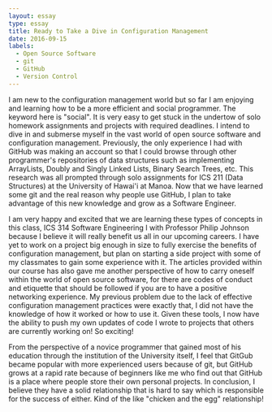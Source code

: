 ```yaml
---
layout: essay
type: essay
title: Ready to Take a Dive in Configuration Management
date: 2016-09-15
labels:
  - Open Source Software
  - git
  - GitHub
  - Version Control
---
```



I am new to the configuration management world but so far I am enjoying and 
learning how to be a more efficient and social programmer.  The keyword here 
is "social".  It is very easy to get stuck in the undertow of solo homework 
assignments and projects with required deadlines.  I intend to dive in and 
submerse myself in the vast world of open source software and configuration 
management.  Previously, the only experience I had with GitHub was making an 
account so that I could browse through other programmer's repositories of data 
structures such as implementing ArrayLists, Doubly and Singly Linked Lists, 
Binary Search Trees, etc.  This research was all prompted through solo 
assignments for ICS 211 (Data Structures) at the University of Hawai'i at 
Manoa.  Now that we have learned some git and the real reason why people use 
GitHub, I plan to take advantage of this new knowledge and grow as a Software 
Engineer.

I am very happy and excited that we are learning these types of concepts in this 
class, ICS 314 Software Engineering I with Professor Philip Johnson because I believe 
it will really benefit us all in our upcoming careers.  I have yet to work on a 
project big enough in size to fully exercise the benefits of configuration 
management, but plan on starting a side project with some of my classmates to gain 
some experience with it.  The articles provided within our course has also gave me 
another perspective of how to carry oneself within the world of open source software, 
for there are codes of conduct and etiquette that should be followed if you are to 
have a positive networking experience.  My previous problem due to the lack of 
effective configuration management practices were exactly that, I did not have the 
knowledge of how it worked or how to use it.  Given these tools, I now have the 
ability to push my own updates of code I wrote to projects that others are currently 
working on!  So exciting!


From the perspective of a novice programmer that gained most of his education through 
the institution of the University itself, I feel that GitGub became popular with more 
experienced users because of git, but GitHub grows at a rapid rate because of 
beginners like me who find out that GitHub is a place where people store their own 
personal projects.  In conclusion, I believe they have a solid relationship that is 
hard to say which is responsible for the success of either.  Kind of the like 
"chicken and the egg" relationship! 

